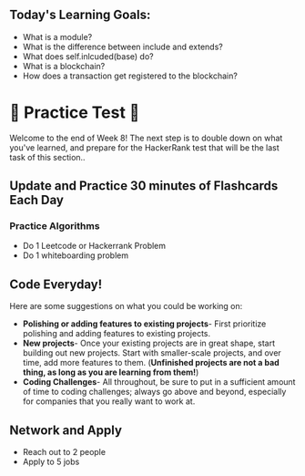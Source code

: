 ## Today's Learning Goals:

- What is a module?
- What is the difference between include and extends?
- What does self.inlcuded(base) do?
- What is a blockchain?
- How does a transaction get registered to the blockchain?

# 🚨 Practice Test 🚨 

Welcome to the end of Week 8! The next step is to double down on what you've learned, and prepare for the HackerRank test that will be the last task of this section..

## Update and Practice 30 minutes of Flashcards Each Day

### Practice Algorithms
* Do 1 Leetcode or Hackerrank Problem
* Do 1 whiteboarding problem

## Code Everyday!

Here are some suggestions on what you could be working on:

* **Polishing or adding features to existing projects**- First prioritize polishing and adding features to existing projects.
* **New projects**- Once your existing projects are in great shape, start building out new projects. Start with smaller-scale projects, and over time, add more features to them. (**Unfinished projects are not a bad thing, as long as you are learning from them!**)
* **Coding Challenges**- All throughout, be sure to put in a sufficient amount of time to coding challenges; always go above and beyond, especially for companies that you really want to work at.

## Network and Apply

* Reach out to 2 people
* Apply to 5 jobs